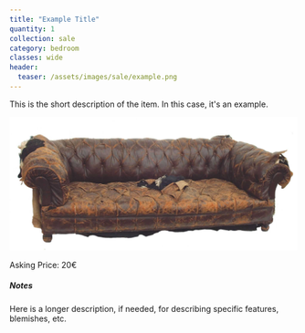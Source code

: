 ```yaml
---
title: "Example Title"
quantity: 1
collection: sale
category: bedroom
classes: wide
header: 
  teaser: /assets/images/sale/example.png
---
```


This is the short description of the item.  In this case, it's an example.

<img src="/assets/images/sale/example.png" alt="Example Title"> 

Asking Price: 20€

##### Notes 
Here is a longer description, if needed, for describing specific features, blemishes, etc.